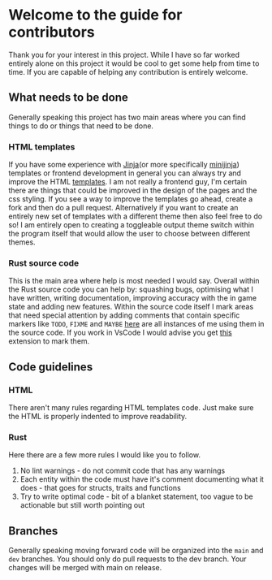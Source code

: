 # Welcome to the guide for contributors

Thank you for your interest in this project.
While I have so far worked entirely alone on this project it would be cool to get some help from time to time.
If you are capable of helping any contribution is entirely welcome.

## What needs to be done

Generally speaking this project has two main areas where you can find things to do or things that need to be done.

### HTML templates

If you have some experience with [Jinja](https://jinja.palletsprojects.com/en/3.1.x/)(or more specifically [minijinja](https://docs.rs/minijinja/latest/minijinja/)) templates or frontend development in general you can always try and improve the HTML [templates](./templates/).
I am not really a frontend guy, I'm certain there are things that could be improved in the design of the pages and the css styling.
If you see a way to improve the templates go ahead, create a fork and then do a pull request.
Alternatively if you want to create an entirely new set of templates with a different theme then also feel free to do so!
I am entirely open to creating a toggleable output theme switch within the program itself that would allow the user to choose between different themes.

### Rust source code

This is the main area where help is most needed I would say.
Overall within the Rust source code you can help by: squashing bugs, optimising what I have written, writing documentation, improving accuracy with the in game state and adding new features.
Within the source code itself I mark areas that need special attention by adding comments that contain specific markers like ```TODO```, ```FIXME``` and ```MAYBE``` [here](https://github.com/search?q=repo%3ATCA166%2FCK3-history-extractor+%28TODO+OR+FIXME+OR+MAYBE%29&type=code) are all instances of me using them in the source code.
If you work in VsCode I would advise you get [this](https://marketplace.visualstudio.com/items?itemName=Gruntfuggly.todo-tree) extension to mark them.

## Code guidelines

### HTML

There aren't many rules regarding HTML templates code.
Just make sure the HTML is properly indented to improve readability.

### Rust

Here there are a few more rules I would like you to follow.

1. No lint warnings - do not commit code that has any warnings
2. Each entity within the code must have it's comment documenting what it does - that goes for structs, traits and functions
3. Try to write optimal code - bit of a blanket statement, too vague to be actionable but still worth pointing out

## Branches

Generally speaking moving forward code will be organized into the ```main``` and ```dev``` branches.
You should only do pull requests to the dev branch. Your changes will be merged with main on release.
